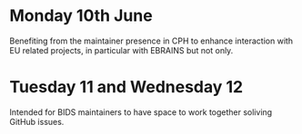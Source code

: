 # Monday 10th June

Benefiting from the maintainer presence in CPH to enhance interaction with EU related projects, in particular with EBRAINS but not only.

# Tuesday 11 and Wednesday 12

Intended for BIDS maintainers to have space to work together soliving GitHub issues.
